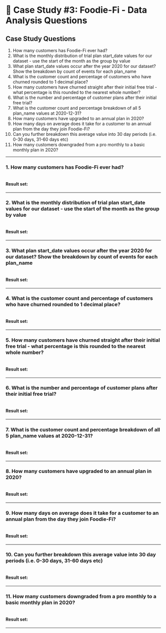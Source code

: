 # :avocado: Case Study #3: Foodie-Fi - Data Analysis Questions

## Case Study Questions
1. How many customers has Foodie-Fi ever had?
2. What is the monthly distribution of trial plan start_date values for our dataset - use the start of the month as the group by value
3. What plan start_date values occur after the year 2020 for our dataset? Show the breakdown by count of events for each plan_name
4. What is the customer count and percentage of customers who have churned rounded to 1 decimal place?
5. How many customers have churned straight after their initial free trial - what percentage is this rounded to the nearest whole number?
6. What is the number and percentage of customer plans after their initial free trial?
7. What is the customer count and percentage breakdown of all 5 plan_name values at 2020-12-31?
8. How many customers have upgraded to an annual plan in 2020?
9. How many days on average does it take for a customer to an annual plan from the day they join Foodie-Fi?
10. Can you further breakdown this average value into 30 day periods (i.e. 0-30 days, 31-60 days etc)
11. How many customers downgraded from a pro monthly to a basic monthly plan in 2020?

***

###  1. How many customers has Foodie-Fi ever had?

```sql

``` 
	
#### Result set:

***

###  2. What is the monthly distribution of trial plan start_date values for our dataset - use the start of the month as the group by value

```sql

``` 
	
#### Result set:

***

###  3. What plan start_date values occur after the year 2020 for our dataset? Show the breakdown by count of events for each plan_name

```sql

``` 
	
#### Result set:

***

###  4. What is the customer count and percentage of customers who have churned rounded to 1 decimal place?

```sql

``` 
	
#### Result set:

***

###  5. How many customers have churned straight after their initial free trial - what percentage is this rounded to the nearest whole number?

```sql

``` 
	
#### Result set:

***

###  6. What is the number and percentage of customer plans after their initial free trial?

```sql

``` 
	
#### Result set:

***

###  7. What is the customer count and percentage breakdown of all 5 plan_name values at 2020-12-31?

```sql

``` 
	
#### Result set:

***

###  8. How many customers have upgraded to an annual plan in 2020?

```sql

``` 
	
#### Result set:

***

###  9. How many days on average does it take for a customer to an annual plan from the day they join Foodie-Fi?

```sql

``` 
	
#### Result set:

***

###  10. Can you further breakdown this average value into 30 day periods (i.e. 0-30 days, 31-60 days etc)

```sql

``` 
	
#### Result set:

***

###  11. How many customers downgraded from a pro monthly to a basic monthly plan in 2020?

```sql

``` 
	
#### Result set:

***
